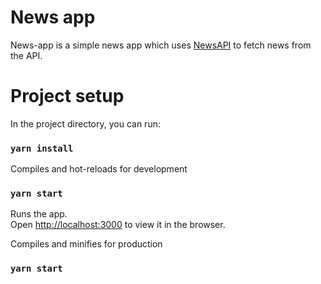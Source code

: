 # News app 

News-app is a simple news app which uses [NewsAPI](https://newsapi.org/) to fetch news from the API.

# Project setup

In the project directory, you can run:

### `yarn install` 

Compiles and hot-reloads for development

### `yarn start`
Runs the app.<br />
Open [http://localhost:3000](http://localhost:3000) to view it in the browser.

Compiles and minifies for production

### `yarn start`



